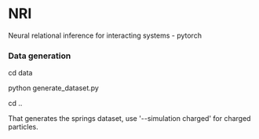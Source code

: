 # NRI
Neural relational inference for interacting systems - pytorch

### Data generation

cd data

python generate_dataset.py

cd ..

That generates the springs dataset, use '--simulation charged' for charged particles.
